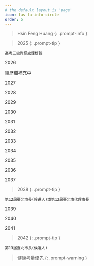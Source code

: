 ```yaml
---
# the default layout is 'page'
icon: fas fa-info-circle
order: 5
---
```


> Hsin Feng Huang
{: .prompt-info }

> 2025
{: .prompt-tip }

```
高考三級資訊處理榜首
```

2026

經歷欄補充中

2027

2028

2029

2030

2031

2032

2033

2034

2035

2036

2037

> 2038
{: .prompt-tip }

```
第12屆臺北市長(候選人)或第12屆臺北市代理市長
```

2039

2040

2041

> 2042
{: .prompt-tip }

```
第13屆臺北市長(候選人)
```

> 健康考量優先
{: .prompt-warning }
